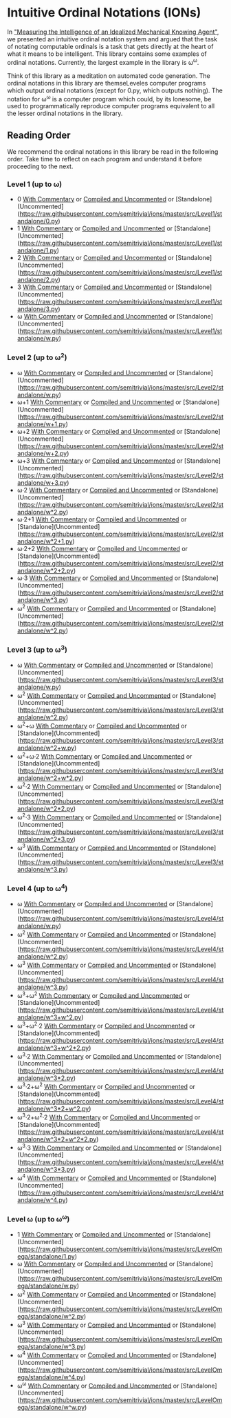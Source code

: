 # Intuitive Ordinal Notations (IONs)

In ["Measuring the Intelligence of an Idealized Mechanical Knowing Agent"](https://semitrivial.github.io/MeasuringIntelligence2019.pdf),
we presented an intuitive ordinal notation system and
argued that the task of notating computable ordinals is a
task that gets directly at the heart of what it means to be
intelligent. This library contains some
examples of ordinal notations. Currently, the
largest example in the library is ω<sup>ω</sup>.

Think of this library as a meditation on automated code generation.
The ordinal notations in this library are themseLeveles computer
programs which output ordinal notations (except for 0.py, which
outputs nothing). The notation for ω<sup>ω</sup> is a computer program which
could, by its lonesome, be used to programmatically reproduce
computer programs equivalent to all the lesser ordinal notations
in the library.

## Reading Order

We recommend the ordinal notations in this library be read in the following
order. Take time to reflect on each program and understand it before
proceeding to the next.

### Level 1 (up to ω)

* 0 [With Commentary](https://raw.githubusercontent.com/semitrivial/ions/master/src/Level1/0.py) or [Compiled and Uncommented](https://raw.githubusercontent.com/semitrivial/ions/master/src/Level1/compiled/0.py) or [Standalone](Uncommented](https://raw.githubusercontent.com/semitrivial/ions/master/src/Level1/standalone/0.py)
* 1 [With Commentary](https://raw.githubusercontent.com/semitrivial/ions/master/src/Level1/1.py) or [Compiled and Uncommented](https://raw.githubusercontent.com/semitrivial/ions/master/src/Level1/compiled/1.py) or [Standalone](Uncommented](https://raw.githubusercontent.com/semitrivial/ions/master/src/Level1/standalone/1.py)
* 2 [With Commentary](https://raw.githubusercontent.com/semitrivial/ions/master/src/Level1/2.py) or [Compiled and Uncommented](https://raw.githubusercontent.com/semitrivial/ions/master/src/Level1/compiled/2.py) or [Standalone](Uncommented](https://raw.githubusercontent.com/semitrivial/ions/master/src/Level1/standalone/2.py)
* 3 [With Commentary](https://raw.githubusercontent.com/semitrivial/ions/master/src/Level1/3.py) or [Compiled and Uncommented](https://raw.githubusercontent.com/semitrivial/ions/master/src/Level1/compiled/3.py) or [Standalone](Uncommented](https://raw.githubusercontent.com/semitrivial/ions/master/src/Level1/standalone/3.py)
* ω [With Commentary](https://raw.githubusercontent.com/semitrivial/ions/master/src/Level1/w.py) or [Compiled and Uncommented](https://raw.githubusercontent.com/semitrivial/ions/master/src/Level1/compiled/w.py) or [Standalone](Uncommented](https://raw.githubusercontent.com/semitrivial/ions/master/src/Level1/standalone/w.py)

### Level 2 (up to ω<sup>2</sup>)

* ω [With Commentary](https://raw.githubusercontent.com/semitrivial/ions/master/src/Level2/w.py) or [Compiled and Uncommented](https://raw.githubusercontent.com/semitrivial/ions/master/src/Level2/compiled/w.py) or [Standalone](Uncommented](https://raw.githubusercontent.com/semitrivial/ions/master/src/Level2/standalone/w.py)
* ω+1 [With Commentary](https://raw.githubusercontent.com/semitrivial/ions/master/src/Level2/w+1.py) or [Compiled and Uncommented](https://raw.githubusercontent.com/semitrivial/ions/master/src/Level2/compiled/w+1.py) or [Standalone](Uncommented](https://raw.githubusercontent.com/semitrivial/ions/master/src/Level2/standalone/w+1.py)
* ω+2 [With Commentary](https://raw.githubusercontent.com/semitrivial/ions/master/src/Level2/w+2.py) or [Compiled and Uncommented](https://raw.githubusercontent.com/semitrivial/ions/master/src/Level2/compiled/w+2.py) or [Standalone](Uncommented](https://raw.githubusercontent.com/semitrivial/ions/master/src/Level2/standalone/w+2.py)
* ω+3 [With Commentary](https://raw.githubusercontent.com/semitrivial/ions/master/src/Level2/w+3.py) or [Compiled and Uncommented](https://raw.githubusercontent.com/semitrivial/ions/master/src/Level2/compiled/w+3.py) or [Standalone](Uncommented](https://raw.githubusercontent.com/semitrivial/ions/master/src/Level2/standalone/w+3.py)
* ω·2 [With Commentary](https://raw.githubusercontent.com/semitrivial/ions/master/src/Level2/w*2.py) or [Compiled and Uncommented](https://raw.githubusercontent.com/semitrivial/ions/master/src/Level2/compiled/w*2.py) or [Standalone](Uncommented](https://raw.githubusercontent.com/semitrivial/ions/master/src/Level2/standalone/w*2.py)
* ω·2+1 [With Commentary](https://raw.githubusercontent.com/semitrivial/ions/master/src/Level2/w*2+1.py) or [Compiled and Uncommented](https://raw.githubusercontent.com/semitrivial/ions/master/src/Level2/compiled/w*2+1.py) or [Standalone](Uncommented](https://raw.githubusercontent.com/semitrivial/ions/master/src/Level2/standalone/w*2+1.py)
* ω·2+2 [With Commentary](https://raw.githubusercontent.com/semitrivial/ions/master/src/Level2/w*2+2.py) or [Compiled and Uncommented](https://raw.githubusercontent.com/semitrivial/ions/master/src/Level2/compiled/w*2+2.py) or [Standalone](Uncommented](https://raw.githubusercontent.com/semitrivial/ions/master/src/Level2/standalone/w*2+2.py)
* ω·3 [With Commentary](https://raw.githubusercontent.com/semitrivial/ions/master/src/Level2/w*3.py) or [Compiled and Uncommented](https://raw.githubusercontent.com/semitrivial/ions/master/src/Level2/compiled/w*3.py) or [Standalone](Uncommented](https://raw.githubusercontent.com/semitrivial/ions/master/src/Level2/standalone/w*3.py)
* ω<sup>2</sup> [With Commentary](https://raw.githubusercontent.com/semitrivial/ions/master/src/Level2/w^2.py) or [Compiled and Uncommented](https://raw.githubusercontent.com/semitrivial/ions/master/src/Level2/compiled/w^2.py) or [Standalone](Uncommented](https://raw.githubusercontent.com/semitrivial/ions/master/src/Level2/standalone/w^2.py)

### Level 3 (up to ω<sup>3</sup>)

* ω [With Commentary](https://raw.githubusercontent.com/semitrivial/ions/master/src/Level3/w.py) or [Compiled and Uncommented](https://raw.githubusercontent.com/semitrivial/ions/master/src/Level3/compiled/w.py) or [Standalone](Uncommented](https://raw.githubusercontent.com/semitrivial/ions/master/src/Level3/standalone/w.py)
* ω<sup>2</sup> [With Commentary](https://raw.githubusercontent.com/semitrivial/ions/master/src/Level3/w^2.py) or [Compiled and Uncommented](https://raw.githubusercontent.com/semitrivial/ions/master/src/Level3/compiled/w^2.py) or [Standalone](Uncommented](https://raw.githubusercontent.com/semitrivial/ions/master/src/Level3/standalone/w^2.py)
* ω<sup>2</sup>+ω [With Commentary](https://raw.githubusercontent.com/semitrivial/ions/master/src/Level3/w^2+w.py) or [Compiled and Uncommented](https://raw.githubusercontent.com/semitrivial/ions/master/src/Level3/compiled/w^2+w.py) or [Standalone](Uncommented](https://raw.githubusercontent.com/semitrivial/ions/master/src/Level3/standalone/w^2+w.py)
* ω<sup>2</sup>+ω·2 [With Commentary](https://raw.githubusercontent.com/semitrivial/ions/master/src/Level3/w^2+w*2.py) or [Compiled and Uncommented](https://raw.githubusercontent.com/semitrivial/ions/master/src/Level3/compiled/w^2+w*2.py) or [Standalone](Uncommented](https://raw.githubusercontent.com/semitrivial/ions/master/src/Level3/standalone/w^2+w*2.py)
* ω<sup>2</sup>·2 [With Commentary](https://raw.githubusercontent.com/semitrivial/ions/master/src/Level3/w^2*2.py) or [Compiled and Uncommented](https://raw.githubusercontent.com/semitrivial/ions/master/src/Level3/compiled/w^2*2.py) or [Standalone](Uncommented](https://raw.githubusercontent.com/semitrivial/ions/master/src/Level3/standalone/w^2*2.py)
* ω<sup>2</sup>·3 [With Commentary](https://raw.githubusercontent.com/semitrivial/ions/master/src/Level3/w^2*3.py) or [Compiled and Uncommented](https://raw.githubusercontent.com/semitrivial/ions/master/src/Level3/compiled/w^2*3.py) or [Standalone](Uncommented](https://raw.githubusercontent.com/semitrivial/ions/master/src/Level3/standalone/w^2*3.py)
* ω<sup>3</sup> [With Commentary](https://raw.githubusercontent.com/semitrivial/ions/master/src/Level3/w^3.py) or [Compiled and Uncommented](https://raw.githubusercontent.com/semitrivial/ions/master/src/Level3/compiled/w^3.py) or [Standalone](Uncommented](https://raw.githubusercontent.com/semitrivial/ions/master/src/Level3/standalone/w^3.py)

### Level 4 (up to ω<sup>4</sup>)

* ω [With Commentary](https://raw.githubusercontent.com/semitrivial/ions/master/src/Level4/w.py) or [Compiled and Uncommented](https://raw.githubusercontent.com/semitrivial/ions/master/src/Level4/compiled/w.py) or [Standalone](Uncommented](https://raw.githubusercontent.com/semitrivial/ions/master/src/Level4/standalone/w.py)
* ω<sup>2</sup> [With Commentary](https://raw.githubusercontent.com/semitrivial/ions/master/src/Level4/w^2.py) or [Compiled and Uncommented](https://raw.githubusercontent.com/semitrivial/ions/master/src/Level4/compiled/w^2.py) or [Standalone](Uncommented](https://raw.githubusercontent.com/semitrivial/ions/master/src/Level4/standalone/w^2.py)
* ω<sup>3</sup> [With Commentary](https://raw.githubusercontent.com/semitrivial/ions/master/src/Level4/w^3.py) or [Compiled and Uncommented](https://raw.githubusercontent.com/semitrivial/ions/master/src/Level4/compiled/w^3.py) or [Standalone](Uncommented](https://raw.githubusercontent.com/semitrivial/ions/master/src/Level4/standalone/w^3.py)
* ω<sup>3</sup>+ω<sup>2</sup> [With Commentary](https://raw.githubusercontent.com/semitrivial/ions/master/src/Level4/w^3+w^2.py) or [Compiled and Uncommented](https://raw.githubusercontent.com/semitrivial/ions/master/src/Level4/compiled/w^3+w^2.py) or [Standalone](Uncommented](https://raw.githubusercontent.com/semitrivial/ions/master/src/Level4/standalone/w^3+w^2.py)
* ω<sup>3</sup>+ω<sup>2</sup>·2 [With Commentary](https://raw.githubusercontent.com/semitrivial/ions/master/src/Level4/w^3+w^2*2.py) or [Compiled and Uncommented](https://raw.githubusercontent.com/semitrivial/ions/master/src/Level4/compiled/w^3+w^2*2.py) or [Standalone](Uncommented](https://raw.githubusercontent.com/semitrivial/ions/master/src/Level4/standalone/w^3+w^2*2.py)
* ω<sup>3</sup>·2 [With Commentary](https://raw.githubusercontent.com/semitrivial/ions/master/src/Level4/w^3*2.py) or [Compiled and Uncommented](https://raw.githubusercontent.com/semitrivial/ions/master/src/Level4/compiled/w^3*2.py) or [Standalone](Uncommented](https://raw.githubusercontent.com/semitrivial/ions/master/src/Level4/standalone/w^3*2.py)
* ω<sup>3</sup>·2+ω<sup>2</sup> [With Commentary](https://raw.githubusercontent.com/semitrivial/ions/master/src/Level4/w^3*2+w^2.py) or [Compiled and Uncommented](https://raw.githubusercontent.com/semitrivial/ions/master/src/Level4/compiled/w^3*2+w^2.py) or [Standalone](Uncommented](https://raw.githubusercontent.com/semitrivial/ions/master/src/Level4/standalone/w^3*2+w^2.py)
* ω<sup>3</sup>·2+ω<sup>2</sup>·2 [With Commentary](https://raw.githubusercontent.com/semitrivial/ions/master/src/Level4/w^3*2+w^2*2.py) or [Compiled and Uncommented](https://raw.githubusercontent.com/semitrivial/ions/master/src/Level4/compiled/w^3*2+w^2*2.py) or [Standalone](Uncommented](https://raw.githubusercontent.com/semitrivial/ions/master/src/Level4/standalone/w^3*2+w^2*2.py)
* ω<sup>3</sup>·3 [With Commentary](https://raw.githubusercontent.com/semitrivial/ions/master/src/Level4/w^3*3.py) or [Compiled and Uncommented](https://raw.githubusercontent.com/semitrivial/ions/master/src/Level4/compiled/w^3*3.py) or [Standalone](Uncommented](https://raw.githubusercontent.com/semitrivial/ions/master/src/Level4/standalone/w^3*3.py)
* ω<sup>4</sup> [With Commentary](https://raw.githubusercontent.com/semitrivial/ions/master/src/Level4/w^4.py) or [Compiled and Uncommented](https://raw.githubusercontent.com/semitrivial/ions/master/src/Level4/compiled/w^4.py) or [Standalone](Uncommented](https://raw.githubusercontent.com/semitrivial/ions/master/src/Level4/standalone/w^4.py)

### Level ω (up to ω<sup>ω</sup>)

* 1 [With Commentary](https://raw.githubusercontent.com/semitrivial/ions/master/src/LevelOmega/1.py) or [Compiled and Uncommented](https://raw.githubusercontent.com/semitrivial/ions/master/src/LevelOmega/compiled/1.py) or [Standalone](Uncommented](https://raw.githubusercontent.com/semitrivial/ions/master/src/LevelOmega/standalone/1.py)
* ω [With Commentary](https://raw.githubusercontent.com/semitrivial/ions/master/src/LevelOmega/w.py) or [Compiled and Uncommented](https://raw.githubusercontent.com/semitrivial/ions/master/src/LevelOmega/compiled/w.py) or [Standalone](Uncommented](https://raw.githubusercontent.com/semitrivial/ions/master/src/LevelOmega/standalone/w.py)
* ω<sup>2</sup> [With Commentary](https://raw.githubusercontent.com/semitrivial/ions/master/src/LevelOmega/w^2.py) or [Compiled and Uncommented](https://raw.githubusercontent.com/semitrivial/ions/master/src/LevelOmega/compiled/w^2.py) or [Standalone](Uncommented](https://raw.githubusercontent.com/semitrivial/ions/master/src/LevelOmega/standalone/w^2.py)
* ω<sup>3</sup> [With Commentary](https://raw.githubusercontent.com/semitrivial/ions/master/src/LevelOmega/w^3.py) or [Compiled and Uncommented](https://raw.githubusercontent.com/semitrivial/ions/master/src/LevelOmega/compiled/w^3.py) or [Standalone](Uncommented](https://raw.githubusercontent.com/semitrivial/ions/master/src/LevelOmega/standalone/w^3.py)
* ω<sup>4</sup> [With Commentary](https://raw.githubusercontent.com/semitrivial/ions/master/src/LevelOmega/w^4.py) or [Compiled and Uncommented](https://raw.githubusercontent.com/semitrivial/ions/master/src/LevelOmega/compiled/w^4.py) or [Standalone](Uncommented](https://raw.githubusercontent.com/semitrivial/ions/master/src/LevelOmega/standalone/w^4.py)
* ω<sup>ω</sup> [With Commentary](https://raw.githubusercontent.com/semitrivial/ions/master/src/LevelOmega/w^w.py) or [Compiled and Uncommented](https://raw.githubusercontent.com/semitrivial/ions/master/src/LevelOmega/compiled/w^w.py) or [Standalone](Uncommented](https://raw.githubusercontent.com/semitrivial/ions/master/src/LevelOmega/standalone/w^w.py)
